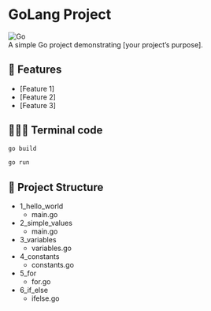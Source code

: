 # GoLang Project

![Go](https://img.shields.io/badge/Go-1.XX-blue.svg)  
A simple Go project demonstrating [your project’s purpose].

## 🚀 Features

- [Feature 1]
- [Feature 2]
- [Feature 3]

## 👩🏻‍💻 Terminal code

```bash
go build
```

```bash
go run
```

## 📂 Project Structure

- 1_hello_world
  - main.go
- 2_simple_values
  - main.go
- 3_variables
  - variables.go
- 4_constants
  - constants.go
- 5_for
  - for.go
- 6_if_else
  - ifelse.go
